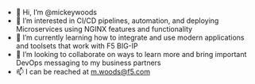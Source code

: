 - 👋 Hi, I’m @mickeywoods
- 👀 I’m interested in CI/CD pipelines, automation, and deploying Microservices using NGINX features and functionality
- 🌱 I’m currently learning how to integrate and use modern applications and toolsets that work with F5 BIG-IP
- 💞️ I’m looking to collaborate on ways to learn more and bring important DevOps messaging to my business partners
- 📫 I can be reached at m.woods@f5.com

<!---
mickeywoods/mickeywoods is a ✨ special ✨ repository because its `README.md` (this file) appears on your GitHub profile.
You can click the Preview link to take a look at your changes.
--->
